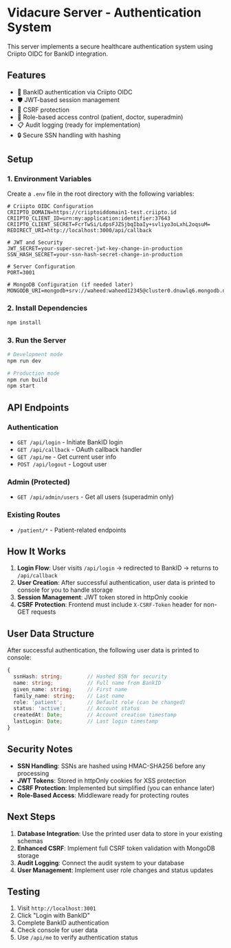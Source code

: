 # Vidacure Server - Authentication System

This server implements a secure healthcare authentication system using Criipto OIDC for BankID integration.

## Features

- 🔐 BankID authentication via Criipto OIDC
- 🛡️ JWT-based session management
- 🚫 CSRF protection
- 👥 Role-based access control (patient, doctor, superadmin)
- 📋 Audit logging (ready for implementation)
- 🔒 Secure SSN handling with hashing

## Setup

### 1. Environment Variables

Create a `.env` file in the root directory with the following variables:

```env
# Criipto OIDC Configuration
CRIIPTO_DOMAIN=https://criiptoiddomain1-test.criipto.id
CRIIPTO_CLIENT_ID=urn:my:application:identifier:37643
CRIIPTO_CLIENT_SECRET=FcrTwSi/LdpsFJZSjbqIbaIy+svliyo3oLxhL2oqsuM=
REDIRECT_URI=http://localhost:3000/api/callback

# JWT and Security
JWT_SECRET=your-super-secret-jwt-key-change-in-production
SSN_HASH_SECRET=your-ssn-hash-secret-change-in-production

# Server Configuration
PORT=3001

# MongoDB Configuration (if needed later)
MONGODB_URI=mongodb+srv://waheed:waheed12345@cluster0.dnuwlq6.mongodb.net/
```

### 2. Install Dependencies

```bash
npm install
```

### 3. Run the Server

```bash
# Development mode
npm run dev

# Production mode
npm run build
npm start
```

## API Endpoints

### Authentication
- `GET /api/login` - Initiate BankID login
- `GET /api/callback` - OAuth callback handler
- `GET /api/me` - Get current user info
- `POST /api/logout` - Logout user

### Admin (Protected)
- `GET /api/admin/users` - Get all users (superadmin only)

### Existing Routes
- `/patient/*` - Patient-related endpoints

## How It Works

1. **Login Flow**: User visits `/api/login` → redirected to BankID → returns to `/api/callback`
2. **User Creation**: After successful authentication, user data is printed to console for you to handle storage
3. **Session Management**: JWT token stored in httpOnly cookie
4. **CSRF Protection**: Frontend must include `X-CSRF-Token` header for non-GET requests

## User Data Structure

After successful authentication, the following user data is printed to console:

```typescript
{
  ssnHash: string;        // Hashed SSN for security
  name: string;           // Full name from BankID
  given_name: string;     // First name
  family_name: string;    // Last name
  role: 'patient';        // Default role (can be changed)
  status: 'active';       // Account status
  createdAt: Date;        // Account creation timestamp
  lastLogin: Date;        // Last login timestamp
}
```

## Security Notes

- **SSN Handling**: SSNs are hashed using HMAC-SHA256 before any processing
- **JWT Tokens**: Stored in httpOnly cookies for XSS protection
- **CSRF Protection**: Implemented but simplified (you can enhance later)
- **Role-Based Access**: Middleware ready for protecting routes

## Next Steps

1. **Database Integration**: Use the printed user data to store in your existing schemas
2. **Enhanced CSRF**: Implement full CSRF token validation with MongoDB storage
3. **Audit Logging**: Connect the audit system to your database
4. **User Management**: Implement user role changes and status updates

## Testing

1. Visit `http://localhost:3001`
2. Click "Login with BankID"
3. Complete BankID authentication
4. Check console for user data
5. Use `/api/me` to verify authentication status
